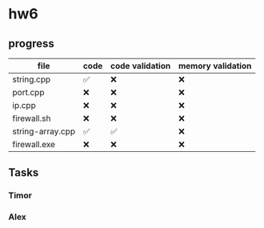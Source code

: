 # hw6

## progress

<!---:white_check_mark:
:x:-->

|  file  |  code  |  code validation  |  memory validation  |
| ------ | ------ | ----------------- | ------------------- |
|string.cpp| :white_check_mark:|:x:|:x:|
|port.cpp|:x:|:x:|:x:|
|ip.cpp|:x:|:x:|:x:|
|firewall.sh|:x:|:x:|:x:|
|string-array.cpp|:white_check_mark:|:white_check_mark:|:x:|
|firewall.exe|:x:|:x:|:x:|


## Tasks
### Timor


### Alex
